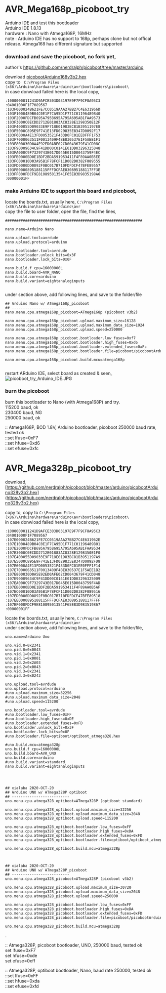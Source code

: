 # AVR_Mega168p_picoboot_try
Arduino IDE and test this bootloader  
Arduino IDE 1.8.13  
hardware : Nano with Atmega168P, 16MHz  
note : Arduino IDE has no support to 168p, perhaps clone but not offical release. Atmega168 has different signature but supported


### download and save the picoboot, no fork yet,
author's https://github.com/nerdralph/picoboot/tree/master/arduino

download [picobootArduino168v3b2.hex](https://github.com/nerdralph/picoboot/blob/master/arduino/picobootArduino168v3b2.hex)  
copy to ``` C:\Program Files (x86)\Arduino\hardware\arduino\avr\bootloaders\picoboot\```  
in case donwload failed here is the local copy,  
  
```  
:1000000011241D9AFCE303D03197E9F7F9CF8A95C3  
:04001000F1F7089567  
:103F000024B621FE7CC0519AAA27BB27C4E631966D  
:103F1000489B04C0E1F7CA95D1F771C01196489B40  
:103F2000FDCFB695A795B695A795A695AB1FAA9573  
:103F3000C0ECDD2712E01883AC8328E1298350E12F  
:103F400055D09033E9F718E01983BC81B3951197E8  
:103F5000C895E9F741E13FD029835E8347D0092F17  
:103F6000A4E13FD0053521F433D0FC01EE0FFF1F53  
:103F7000063511F0013409F4BE830537E1F5AEE1F1  
:103F800030D0A4E92ED0ABE02CD0043679F41CD08C  
:103F90009634C9F41DD00C0141E01DD03296325048  
:103FA000C9F7329743E017D045E015D0043759F4EC  
:103FB0000BD0E1BDF2BDA591953411F4F89AA0B5EE  
:103FC00010D03A95B1F7BFCF11D002D0382F089555  
:103FD0000DD0892F0BC017B710FDFDCF47BFE89557  
:103FE0000895188115FFFDCFAE830895188117FF3E  
:103FF000FDCF9E810895013541F65E83D9835198A6  
:00000001FF  
```  


### make Arduino IDE to support this board and picoboot,

locate the boards.txt, usually here, ```C:\Program Files (x86)\Arduino\hardware\arduino\avr```  
copy the file to user folder, open the file, find the lines,
```
##############################################################  
  
nano.name=Arduino Nano  
  
nano.upload.tool=avrdude  
nano.upload.protocol=arduino  
  
nano.bootloader.tool=avrdude  
nano.bootloader.unlock_bits=0x3F  
nano.bootloader.lock_bits=0x0F  

nano.build.f_cpu=16000000L  
nano.build.board=AVR_NANO  
nano.build.core=arduino  
nano.build.variant=eightanaloginputs  
  
```  
   
under section above, add following lines, and save to the folder/file 

```
## Arduino Nano w/ ATmega168p_picoboot  
## -------------------------  
nano.menu.cpu.atmega168p_picoboot=ATmega168p (picoboot v3b2)  
  
nano.menu.cpu.atmega168p_picoboot.upload.maximum_size=16128  
nano.menu.cpu.atmega168p_picoboot.upload.maximum_data_size=1024  
nano.menu.cpu.atmega168p_picoboot.upload.speed=250000  
  
nano.menu.cpu.atmega168p_picoboot.bootloader.low_fuses=0xf7  
nano.menu.cpu.atmega168p_picoboot.bootloader.high_fuses=0xd6  
nano.menu.cpu.atmega168p_picoboot.bootloader.extended_fuses=0xFc  
nano.menu.cpu.atmega168p_picoboot.bootloader.file=picoboot/picobootArduino168v3b2.hex  

nano.menu.cpu.atmega168p_picoboot.build.mcu=atmega168p  


```  
restart ARduino IDE, select board as created & seen,
![picoboot_try_Arduino_IDE.JPG](picoboot_try_Arduino_IDE.JPG)  







### burn the picoboot
burn this bootloader to Nano (with Atmega168P) and try.  
115200 baud, ok  
230400 baud, NG  
250000 baud, ok  

:: Atmega168P, BOD 1.8V, Arduino bootloader, picoboot 250000 baud rate, tested ok   
::set lfuse=0xF7  
::set hfuse=0xd6  
::set efuse=0xfc  



# AVR_Mega328p_picoboot_try 
download, [https://github.com/nerdralph/picoboot/blob/master/arduino/picobootArduino328v3b2.hex](https://github.com/nerdralph/picoboot/blob/master/arduino/picobootArduino328v3b2.hex)  

copy to, copy to ```C:\Program Files (x86)\Arduino\hardware\arduino\avr\bootloaders\picoboot\```    
in case donwload failed here is the local copy,   
```  
:1000000011241D9AFCE303D03197E9F7F9CF8A95C3
:04001000F1F7089567
:107E000024B621FE7CC0519AAA27BB27C4E631962E
:107E1000489B04C0E1F7CA95D1F771C01196489B01
:107E2000FDCFB695A795B695A795A695AB1FAA9534
:107E3000C0ECDD2712E01883AC8328E1298350E1F0
:107E400055D09033E9F718E01983BC81B3951197A9
:107E5000C895E9F741E13FD029835E8347D0092FD8
:107E6000A4E13FD0053521F433D0FC01EE0FFF1F14
:107E7000063511F0013409F4BE830537E1F5AEE1B2
:107E800030D0A5E92ED0AFE02CD0043679F41CD048
:107E90009634C9F41DD00C0141E01DD03296325009
:107EA000C9F7329743E017D045E015D0043759F4AD
:107EB0000BD0E1BDF2BDA591953411F4F89AA0B5AF
:107EC00010D03A95B1F7BFCF11D002D0382F089516
:107ED0000DD0892F0BC017B710FDFDCF47BFE89518
:107EE0000895188115FFFDCFAE830895188117FFFF
:107EF000FDCF9E810895013541F65E83D983519867
:00000001FF
```  



locate the boards.txt, usually here, ```C:\Program Files (x86)\Arduino\hardware\arduino\avr```    
under section above, add following lines, and save to the folder/file,
```
uno.name=Arduino Uno

uno.vid.0=0x2341
uno.pid.0=0x0043
uno.vid.1=0x2341
uno.pid.1=0x0001
uno.vid.2=0x2A03
uno.pid.2=0x0043
uno.vid.3=0x2341
uno.pid.3=0x0243

uno.upload.tool=avrdude
uno.upload.protocol=arduino
#uno.upload.maximum_size=32256
#uno.upload.maximum_data_size=2048
#uno.upload.speed=115200

uno.bootloader.tool=avrdude
#uno.bootloader.low_fuses=0xFF
#uno.bootloader.high_fuses=0xDE
#uno.bootloader.extended_fuses=0xFD
uno.bootloader.unlock_bits=0x3F
uno.bootloader.lock_bits=0x0F
#uno.bootloader.file=optiboot/optiboot_atmega328.hex

#uno.build.mcu=atmega328p
uno.build.f_cpu=16000000L
uno.build.board=AVR_UNO
uno.build.core=arduino
#uno.build.variant=standard
nano.build.variant=eightanaloginputs




## xialaba 2020-OCT-20
## Arduino UNO w/ ATmega328P optiboot
## --------------------------
uno.menu.cpu.atmega328_optiboot=ATmega328P (optiboot standard)

uno.menu.cpu.atmega328_optiboot.upload.maximum_size=32256
uno.menu.cpu.atmega328_optiboot.upload.maximum_data_size=2048
uno.menu.cpu.atmega328_optiboot.upload.speed=115200

uno.menu.cpu.atmega328_optiboot.bootloader.low_fuses=0xFF
uno.menu.cpu.atmega328_optiboot.bootloader.high_fuses=0xDA
uno.menu.cpu.atmega328_optiboot.bootloader.extended_fuses=0xFD
uno.menu.cpu.atmega328_optiboot.bootloader.file=optiboot/optiboot_atmega328.hex  

uno.menu.cpu.atmega328_optiboot.build.mcu=atmega328p



## xialaba 2020-OCT-20
## Arduino UNO w/ ATmega328P_picoboot
## --------------------------
uno.menu.cpu.atmega328_picoboot=ATmega328P (picoboot v3b2)

uno.menu.cpu.atmega328_picoboot.upload.maximum_size=30720
uno.menu.cpu.atmega328_picoboot.upload.maximum_data_size=2048
uno.menu.cpu.atmega328_picoboot.upload.speed=250000

uno.menu.cpu.atmega328_picoboot.bootloader.low_fuses=0xFF
uno.menu.cpu.atmega328_picoboot.bootloader.high_fuses=0xDA
uno.menu.cpu.atmega328_picoboot.bootloader.extended_fuses=0xFD
uno.menu.cpu.atmega328_picoboot.bootloader.file=picoboot/picobootArduino328v3b2.hex  

uno.menu.cpu.atmega328_picoboot.build.mcu=atmega328p
```  
.  

:: Atmega328P, picoboot bootloader, UNO, 250000 baud, tested ok    
set lfuse=0xF7  
set hfuse=0xde    
set efuse=0xff    


:: Atmega328P, optiboot bootloader, Nano, baud rate 250000, tested ok  
::set lfuse=0xFF  
::set hfuse=0xda  
::set efuse=0xfd  
